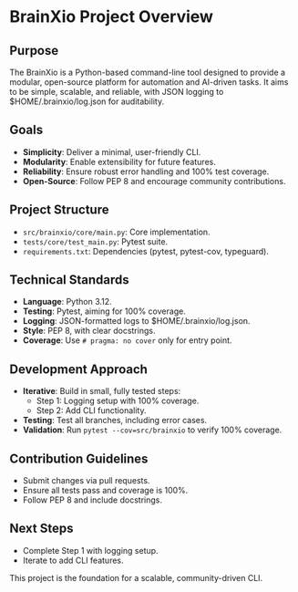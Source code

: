 # BrainXio Project Overview

## Purpose
The BrainXio is a Python-based command-line tool designed to provide a modular, open-source platform for automation and AI-driven tasks. It aims to be simple, scalable, and reliable, with JSON logging to $HOME/.brainxio/log.json for auditability.

## Goals
- **Simplicity**: Deliver a minimal, user-friendly CLI.
- **Modularity**: Enable extensibility for future features.
- **Reliability**: Ensure robust error handling and 100% test coverage.
- **Open-Source**: Follow PEP 8 and encourage community contributions.

## Project Structure
- `src/brainxio/core/main.py`: Core implementation.
- `tests/core/test_main.py`: Pytest suite.
- `requirements.txt`: Dependencies (pytest, pytest-cov, typeguard).

## Technical Standards
- **Language**: Python 3.12.
- **Testing**: Pytest, aiming for 100% coverage.
- **Logging**: JSON-formatted logs to $HOME/.brainxio/log.json.
- **Style**: PEP 8, with clear docstrings.
- **Coverage**: Use `# pragma: no cover` only for entry point.

## Development Approach
- **Iterative**: Build in small, fully tested steps:
  - Step 1: Logging setup with 100% coverage.
  - Step 2: Add CLI functionality.
- **Testing**: Test all branches, including error cases.
- **Validation**: Run `pytest --cov=src/brainxio` to verify 100% coverage.

## Contribution Guidelines
- Submit changes via pull requests.
- Ensure all tests pass and coverage is 100%.
- Follow PEP 8 and include docstrings.

## Next Steps
- Complete Step 1 with logging setup.
- Iterate to add CLI features.

This project is the foundation for a scalable, community-driven CLI.
